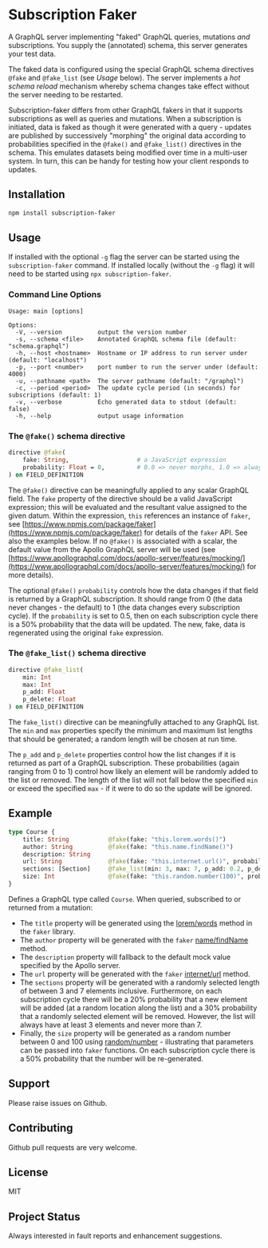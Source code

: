 # Subscription Faker

A GraphQL server implementing "faked" GraphQL queries, mutations *and* subscriptions. You supply the (annotated) schema, this server generates your test data.

The faked data is configured using the special GraphQL schema directives `@fake` and `@fake_list` (see *Usage* below). The server implements a *hot schema reload* mechanism whereby schema changes take effect without the server needing to be restarted.

Subscription-faker differs from other GraphQL fakers in that it supports subscriptions as well as queries and mutations. When a subscription is initiated, data is faked as though it were generated with a query - updates are published by successively "morphing" the original data according to probabilities specified in the `@fake()` and `@fake_list()` directives in the schema. This emulates datasets being modified over time in a multi-user system. In turn, this can be handy for testing how your client responds to updates.

## Installation

```bash
npm install subscription-faker
```
## Usage

If installed with the optional `-g` flag the server can be started using the `subscription-faker` command. If installed locally (without the `-g` flag) it will need to be started using `npx subscription-faker`.

### Command Line Options

```
Usage: main [options]

Options:
  -V, --version          output the version number
  -s, --schema <file>    Annotated GraphQL schema file (default: "schema.graphql")
  -h, --host <hostname>  Hostname or IP address to run server under (default: "localhost")
  -p, --port <number>    port number to run the server under (default: 4000)
  -u, --pathname <path>  The server pathname (default: "/graphql")
  -c, --period <period>  The update cycle period (in seconds) for subscriptions (default: 1)
  -v, --verbose          Echo generated data to stdout (default: false)
  -h, --help             output usage information
```

### The `@fake()` schema directive
```graphql
directive @fake(
    fake: String,                   # a JavaScript expression
    probability: Float = 0,         # 0.0 => never morphs, 1.0 => always morphs
) on FIELD_DEFINITION
```

The `@fake()` directive can be meaningfully applied to any scalar GraphQL field. The `fake` property of the directive should be a valid JavaScript expression; this will be evaluated and the resultant value assigned to the given datum. Within the expression, `this` references an instance of `faker`, see [https://www.npmjs.com/package/faker](https://www.npmjs.com/package/faker) for details of the `faker` API. See also the examples below. If no `@fake()` is associated with a scalar, the default value from the Apollo GraphQL server will be used (see [https://www.apollographql.com/docs/apollo-server/features/mocking/](https://www.apollographql.com/docs/apollo-server/features/mocking/) for more details).

The optional `@fake()` `probability` controls how the data changes if that field is returned by a GraphQL subscription. It should range from 0 (the data never changes - the default) to 1 (the data changes every subscription cycle). If the `probability` is set to 0.5, then on each subscription cycle there is a 50% probability that the data will be updated. The new, fake, data is regenerated using the original `fake` expression.

### The `@fake_list()` schema directive
```graphql
directive @fake_list(
    min: Int
    max: Int
    p_add: Float
    p_delete: Float
) on FIELD_DEFINITION
```

The `fake_list()` directive can be meaningfully attached to any GraphQL list. The `min` and `max` properties specify the minimum and maximum list lengths that should be generated; a random length will be chosen at run time.

The `p_add` and `p_delete` properties control how the list changes if it is returned as part of a GraphQL subscription. These probabilities (again ranging from 0 to 1) control how likely an element will be randomly added to the list or removed. The length of the list will not fall below the specified `min` or exceed the specified `max` - if it were to do so the update will be ignored.

## Example

```graphql
type Course {
    title: String           @fake(fake: "this.lorem.words()")
    author: String          @fake(fake: "this.name.findName()")
    description: String     
    url: String             @fake(fake: "this.internet.url()", probability: 0.1)
    sections: [Section]     @fake_list(min: 3, max: 7, p_add: 0.2, p_delete: 0.3)
    size: Int               @fake(fake: "this.random.number(100)", probability: 0.5)
}
```

Defines a GraphQL type called `Course`. When queried, subscribed to or returned from a mutation:

- The `title` property will be generated using the [lorem/words](http://marak.github.io/faker.js/faker.lorem.html#-static-words__anchor) method in the `faker` library.
- The `author` property will be generated with the `faker` [name/findName](http://marak.github.io/faker.js/faker.name.html#-static-findName__anchor) method.
- The `description` property will fallback to the default mock value specified by the Apollo server.
- The `url` property will be generated with the `faker` [internet/url](http://marak.github.io/faker.js/faker.internet.html#-static-url__anchor) method.
- The `sections` property will be generated with a randomly selected length of between 3 and 7 elements inclusive. Furthermore, on each subscription cycle there will be a 20% probability that a new element will be added (at a random location along the list) and a 30% probability that a randomly selected element will be removed. However, the list will always have at least 3 elements and never more than 7.
- Finally, the `size` property will be generated as a random number between 0 and 100 using [random/number](http://marak.github.io/faker.js/faker.random.html#-static-number__anchor) - illustrating that parameters can be passed into `faker` functions. On each subscription cycle there is a 50% probability that the number will be re-generated. 

## Support
Please raise issues on Github.

## Contributing
Github pull requests are very welcome.

## License

MIT

## Project Status

Always interested in fault reports and enhancement suggestions.
